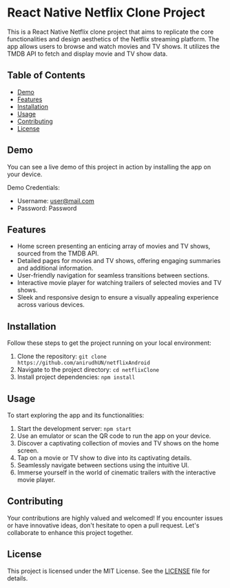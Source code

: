 # React Native Netflix Clone Project

This is a React Native Netflix clone project that aims to replicate the core functionalities and design aesthetics of the Netflix streaming platform. The app allows users to browse and watch movies and TV shows. It utilizes the TMDB API to fetch and display movie and TV show data.

## Table of Contents

- [Demo](#demo)
- [Features](#features)
- [Installation](#installation)
- [Usage](#usage)
- [Contributing](#contributing)
- [License](#license)

## Demo

You can see a live demo of this project in action by installing the app on your device.

Demo Credentials: 
- Username: user@mail.com 
- Password: Password

## Features

- Home screen presenting an enticing array of movies and TV shows, sourced from the TMDB API.
- Detailed pages for movies and TV shows, offering engaging summaries and additional information.
- User-friendly navigation for seamless transitions between sections.
- Interactive movie player for watching trailers of selected movies and TV shows.
- Sleek and responsive design to ensure a visually appealing experience across various devices.

## Installation

Follow these steps to get the project running on your local environment:

1. Clone the repository: `git clone https://github.com/anirudhUN/netflixAndroid`
2. Navigate to the project directory: `cd netflixClone`
3. Install project dependencies: `npm install`

## Usage

To start exploring the app and its functionalities:

1. Start the development server: `npm start`
2. Use an emulator or scan the QR code to run the app on your device.
3. Discover a captivating collection of movies and TV shows on the home screen.
4. Tap on a movie or TV show to dive into its captivating details.
5. Seamlessly navigate between sections using the intuitive UI.
6. Immerse yourself in the world of cinematic trailers with the interactive movie player.

## Contributing

Your contributions are highly valued and welcomed! If you encounter issues or have innovative ideas, don't hesitate to open a pull request. Let's collaborate to enhance this project together.

## License

This project is licensed under the MIT License. See the [LICENSE](LICENSE) file for details.
